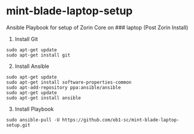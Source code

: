 # mint-blade-laptop-setup
Ansible Playbook for setup of Zorin Core on ### laptop (Post Zorin Install)

1. Install Git
```
sudo apt-get update
sudo apt-get install git
```

2. Install Ansible
```
sudo apt-get update
sudo apt-get install software-properties-common
sudo apt-add-repository ppa:ansible/ansible
sudo apt-get update
sudo apt-get install ansible
```

3. Install Playbook
```
sudo ansible-pull -U https://github.com/ob1-sc/mint-blade-laptop-setup.git
```

